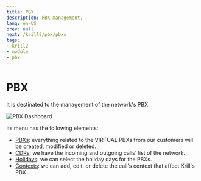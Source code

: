 ```yaml
---
title: PBX
description: PBX management.
lang: en-US
prev: null
next: /krill2/pbx/pbxs
tags:
- krill2
- module
- pbx
---
```

# PBX

It is destinated to the management of the network's PBX.

![PBX Dashboard](/img/krill2/pbx/0001.png)

Its menu has the following elements:

- [PBXs](/guide/krill2/pbx/pbxs.html): everything related to the VIRTUAL PBXs from our customers will be created, modified or deleted.
- [CDRs](/guide/krill2/pbx/cdrs.html): we have the incoming and outgoing calls' list of the network.
- [Holidays](/guide/krill2/pbx/holidays.html): we can select the holiday days for the PBXs.
- [Contexts](/guide/krill2/pbx/contexts.html): we can add, edit, or delete the call's context that affect Krill's PBX.
